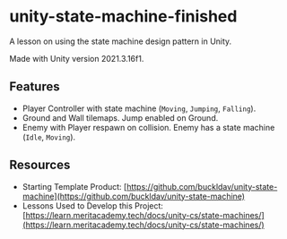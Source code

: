 # unity-state-machine-finished

A lesson on using the state machine design pattern in Unity.

Made with Unity version 2021.3.16f1.

## Features

- Player Controller with state machine (`Moving`, `Jumping`, `Falling`).
- Ground and Wall tilemaps. Jump enabled on Ground.
- Enemy with Player respawn on collision. Enemy has a state machine (`Idle`, `Moving`).

## Resources

- Starting Template Product: [https://github.com/buckldav/unity-state-machine](https://github.com/buckldav/unity-state-machine)
- Lessons Used to Develop this Project: [https://learn.meritacademy.tech/docs/unity-cs/state-machines/](https://learn.meritacademy.tech/docs/unity-cs/state-machines/)
